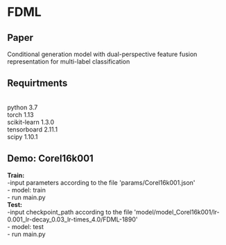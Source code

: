 # FDML
## Paper
Conditional generation model with dual-perspective feature fusion representation for multi-label classification
## Requirtments
<br>python 3.7 <br>
torch 1.13 <br>
scikit-learn 1.3.0 <br>
tensorboard 2.11.1 <br>
scipy 1.10.1 <br>
## Demo: Corel16k001
**Train:** <br>
       -input parameters according to the file 'params/Corel16k001.json' <br>
       - model: train <br>
       - run main.py <br>
**Test:** <br>
       -input checkpoint_path according to the file 'model/model_Corel16k001/lr-0.001_lr-decay_0.03_lr-times_4.0/FDML-1890' <br>
       - model: test <br>
       - run main.py <br>
